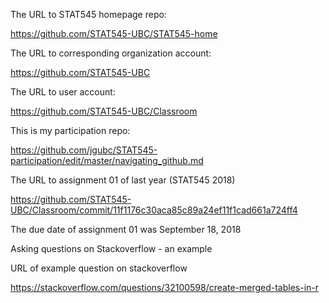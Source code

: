 The URL to STAT545 homepage repo:

https://github.com/STAT545-UBC/STAT545-home

The URL to corresponding organization account:

https://github.com/STAT545-UBC

The URL to user account:

https://github.com/STAT545-UBC/Classroom

This is my participation repo:

https://github.com/jgubc/STAT545-participation/edit/master/navigating_github.md

The URL to assignment 01 of last year (STAT545 2018) 

https://github.com/STAT545-UBC/Classroom/commit/11f1176c30aca85c89a24ef11f1cad661a724ff4

The due date of assignment 01 was September 18, 2018

Asking questions on Stackoverflow - an example

URL of example question on stackoverflow

https://stackoverflow.com/questions/32100598/create-merged-tables-in-r
